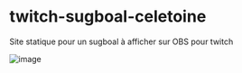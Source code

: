 # twitch-sugboal-celetoine
Site statique pour un sugboal à afficher sur OBS pour twitch

![image](https://user-images.githubusercontent.com/80203026/190925824-ceb65d18-91dc-4953-a4f6-0ecea3aa2b41.png)
